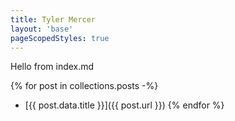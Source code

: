 ```yaml
---
title: Tyler Mercer
layout: 'base'
pageScopedStyles: true
---
```


Hello from index.md

{% for post in collections.posts -%}
- [{{ post.data.title }}]({{ post.url }})
{% endfor %}
